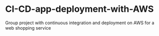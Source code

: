 # CI-CD-app-deployment-with-AWS
Group project with continuous integration and deployment on AWS for a web shopping service
